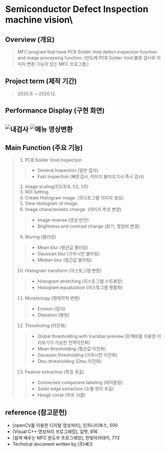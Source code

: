 # Semiconductor Defect Inspection machine vision\
## Overview (개요)
>MFC program that have PCB Solder Void defect inspection function and image processing function.
>(반도체 PCB Solder Void 불량 검사와 이미지 변환 기능이 있는 MFC 프로그램.)
## Project term (제작 기간)
>2020.9. ~ 2020.12.
## Performance Display (구현 화면)
![내검사](https://user-images.githubusercontent.com/81150979/122421227-32a44500-cfc7-11eb-84c0-d5c9d0737992.PNG)
![메뉴 영상변환](https://user-images.githubusercontent.com/81150979/122421240-346e0880-cfc7-11eb-81f0-c73772956140.PNG)
----------------------
## Main Function (주요 기능)
>1) PCB Solder Void Inspection
>>- General Inspection (일반 검사)
>>- Fast Inspection (빠른검사, 이미지 불러오기시 즉시 검사)
>2) Image scaling(1/2/3/4, 1/2, 1/5)
>4) ROI Setting.
>6) Create Histogram image. (히스토그램 이미지 생성)
>7) View Histogram of image.
>8) Image characterastic change. (이미지 특성 변경)
>>- Image reverse (영상 반전)
>>- Brightness and contrast change (밝기, 명암비 변경)
>9) Bluring (블러링)
>>- Mean blur (평균값 블러링)
>>- Gaussian blur (가우시안 블러링)
>>- Median blur (중간값 블러링)
>10) Histogram transform (히스토그램 변환)
>>- Histogram stretching (히스토그램 스트레칭)
>>- Histogram equalization (히스토그램 평활화)
>11) Morphology (형태학적 변환)
>>- Erosion (침식)
>>- Dilatation (팽창)
>12) Thresholing (이진화)
>>- Global thresholding with trackbar preview (트랙바를 이용한 미리보기가 가능한 전역이진화)
>>- Mean thresholding (평균값 이진화)
>>- Gaussian thresholding (가우시안 이진화)
>>- Otsu thresholding (Otsu 이진화)
>13) Feature extraction (특징 추출)
>>- Connected component labeling (레이블링)
>>- Sobel edge extraction (소벨 엣지 추출)
>>- Hough circle (허프 서클)
## reference (참고문헌)
- [openCV를 이용한 디지털 영상처리], 인피니티북스, 500
- [Visual C++ 영상처리 프로그래밍], 길벗, 816
- [쉽게 배우는 MFC 윈도우 프로그래밍], 한빛아카데미, 772
- Technical document written by (주)쎄크
